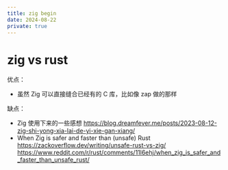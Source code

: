 ```yaml
---
title: zig begin
date: 2024-08-22
private: true
---
```

# zig vs rust
优点：
- 虽然 Zig 可以直接缝合已经有的 C 库，比如像 zap 做的那样

缺点：
- Zig 使用下来的一些感想
    https://blog.dreamfever.me/posts/2023-08-12-zig-shi-yong-xia-lai-de-yi-xie-gan-xiang/
- When Zig is safer and faster than (unsafe) Rust
    https://zackoverflow.dev/writing/unsafe-rust-vs-zig/
    https://www.reddit.com/r/rust/comments/11l6ehj/when_zig_is_safer_and_faster_than_unsafe_rust/